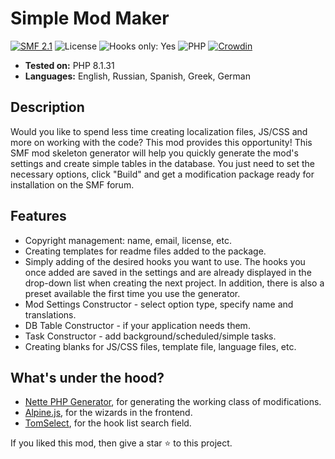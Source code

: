 # Simple Mod Maker

[![SMF 2.1](https://img.shields.io/badge/SMF-2.1-ed6033.svg?style=flat)](https://github.com/SimpleMachines/SMF2.1)
![License](https://img.shields.io/github/license/dragomano/simple-mod-maker)
![Hooks only: Yes](https://img.shields.io/badge/Hooks%20only-YES-blue)
![PHP](https://img.shields.io/badge/PHP-^8.0-blue.svg?style=flat)
[![Crowdin](https://badges.crowdin.net/simple-mod-maker/localized.svg)](https://crowdin.com/project/simple-mod-maker)

- **Tested on:** PHP 8.1.31
- **Languages:** English, Russian, Spanish, Greek, German

## Description

Would you like to spend less time creating localization files, JS/CSS and more on working with the code? This mod provides this opportunity!
This SMF mod skeleton generator will help you quickly generate the mod's settings and create simple tables in the database.
You just need to set the necessary options, click "Build" and get a modification package ready for installation on the SMF forum.

## Features

- Copyright management: name, email, license, etc.
- Creating templates for readme files added to the package.
- Simply adding of the desired hooks you want to use. The hooks you once added are saved in the settings and are already displayed in the drop-down list when creating the next project. In addition, there is also a preset available the first time you use the generator.
- Mod Settings Constructor - select option type, specify name and translations.
- DB Table Constructor - if your application needs them.
- Task Constructor - add background/scheduled/simple tasks.
- Creating blanks for JS/CSS files, template file, language files, etc.

## What's under the hood?

- [Nette PHP Generator](https://github.com/nette/php-generator), for generating the working class of modifications.
- [Alpine.js](https://github.com/alpinejs/alpine), for the wizards in the frontend.
- [TomSelect](https://github.com/orchidjs/tom-select), for the hook list search field.

If you liked this mod, then give a star ⭐️ to this project.
